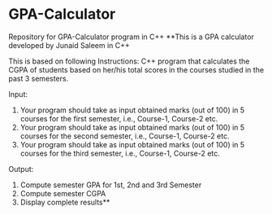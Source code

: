 # GPA-Calculator
Repository for GPA-Calculator program in C++ 
**This is a GPA calculator developed by Junaid Saleem in C++

This is based on following Instructions:
C++ program that calculates the CGPA of students based on her/his total scores in the courses studied in the past 3 semesters.

Input:
1. Your program should take as input obtained marks (out of 100) in 5 courses for the first semester, i.e., Course-1, Course-2 etc.
2. Your program should take as input obtained marks (out of 100) in 5 courses for the second semester, i.e., Course-1, Course-2 etc.
3. Your program should take as input obtained marks (out of 100) in 5 courses for the third semester, i.e., Course-1, Course-2 etc.

Output:
1. Compute semester GPA for 1st, 2nd and 3rd Semester
2. Compute semester CGPA
3. Display complete results**
